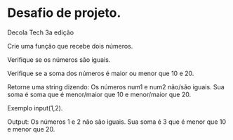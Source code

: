 # Desafio de projeto.
Decola Tech 3a edição


Crie uma função que recebe dois números.

Verifique se os números são iguais.

Verifique se a soma dos números é maior ou menor que 10 e 20.

Retorne uma string dizendo: Os números num1 e num2 não/são iguais. Sua soma é soma que é menor/maior que 10 e menor/maior que 20.

Exemplo input(1,2).

Output: Os números 1 e 2 não são iguais. Sua soma é 3 que é menor que 10 e menor que 20.
